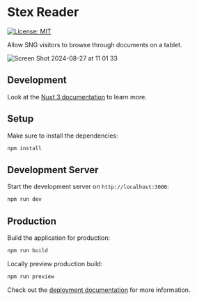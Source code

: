 # Stex Reader

[![License: MIT](https://img.shields.io/badge/License-MIT-yellow.svg)](https://opensource.org/licenses/MIT)

Allow SNG visitors to browse through documents on a tablet.

![Screen Shot 2024-08-27 at 11 01 33](https://github.com/user-attachments/assets/b86ba197-6721-4908-b5b4-71a1f77c7182)

## Development

Look at the [Nuxt 3 documentation](https://nuxt.com/docs/getting-started/introduction) to learn more.

## Setup

Make sure to install the dependencies:

```bash
npm install
```

## Development Server

Start the development server on `http://localhost:3000`:

```bash
npm run dev
```

## Production

Build the application for production:

```bash
npm run build
```

Locally preview production build:

```bash
npm run preview
```

Check out the [deployment documentation](https://nuxt.com/docs/getting-started/deployment) for more information.
